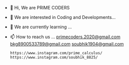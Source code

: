 - 👋 Hi, We are PRIME CODERS
- 👀 We are interested in Coding and Developments...
- 🌱 We are currently learning ...
- 📫 How to reach us ...
      primecoders.2020@gmail.com
      bkg8900533789@gmail.com 
      soubhik1904@gmail.com
      
      https://www.instagram.com/prime_calculus/
      https://www.instagram.com/soubhik_8825/
     

<!---
PRIME-CODERS-2020/PRIME-CODERS-2020 is a ✨ special ✨ repository because its `README.md` (this file) appears on your GitHub profile.
You can click the Preview link to take a look at your changes.
--->

